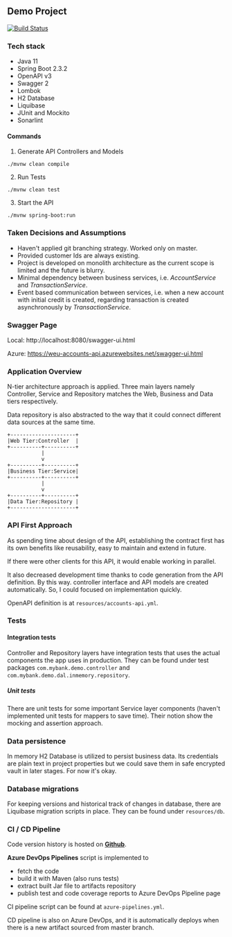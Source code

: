 ## Demo Project

[![Build Status](https://dev.azure.com/mustafababil/mustafababil/_apis/build/status/blue-harvest-accounts-api?branchName=master)](https://dev.azure.com/mustafababil/mustafababil/_build/latest?definitionId=6&branchName=master)

### Tech stack
- Java 11
- Spring Boot 2.3.2
- OpenAPI v3
- Swagger 2
- Lombok
- H2 Database
- Liquibase
- JUnit and Mockito
- Sonarlint

#### Commands 
1. Generate API Controllers and Models
```shell script
./mvnw clean compile
```

2. Run Tests
```shell script
./mvnw clean test
```

3. Start the API
```shell script
./mvnw spring-boot:run
```

### Taken Decisions and Assumptions
- Haven't applied git branching strategy. Worked only on master.
- Provided customer Ids are always existing.
- Project is developed on monolith architecture as the current scope is limited and the future is blurry.
- Minimal dependency between business services, i.e. *AccountService* and *TransactionService*.
- Event based communication between services, i.e. when a new account with initial credit is created, regarding
transaction is created asynchronously by *TransactionService*.

### Swagger Page

Local: http://localhost:8080/swagger-ui.html

Azure: https://weu-accounts-api.azurewebsites.net/swagger-ui.html

### Application Overview
N-tier architecture approach is applied. Three main layers namely Controller, Service and Repository matches the Web, Business and Data tiers respectively.

Data repository is also abstracted to the way that it could connect different data sources at the same time.
```
+---------------------+
|Web Tier:Controller  |
+----------+----------+
           |
           v
+----------+----------+
|Business Tier:Service|
+----------+----------+
           |
           v
+----------+----------+
|Data Tier:Repository |
+---------------------+
```

### API First Approach
As spending time about design of the API, establishing the contract first has its own benefits like reusability, easy to
maintain and extend in future.

If there were other clients for this API, it would enable working in parallel.
 
It also decreased development time thanks to code generation from the API definition. By this way.
controller interface and API models are created automatically. So, I could focused on implementation quickly.

OpenAPI definition is at `resources/accounts-api.yml`.

### Tests
#### Integration tests
Controller and Repository layers have integration tests that uses the actual components the app
uses in production. They can be found under test packages `com.mybank.demo.controller` and `com.mybank.demo.dal.inmemory.repository`.

##### Unit tests
There are unit tests for some important Service layer components (haven't implemented unit tests
for mappers to save time). Their notion show the mocking and assertion approach.

### Data persistence
In memory H2 Database is utilized to persist business data. Its credentials are plain text in project properties
but we could save them in safe encrypted vault in later stages. For now it's okay.

### Database migrations
For keeping versions and historical track of changes in database, there are Liquibase migration scripts in place.
They can be found under `resources/db`.

### CI / CD Pipeline     
Code version history is hosted on **[Github](https://github.com/mustafababil/accounts-api)**.

**Azure DevOps Pipelines** script is implemented to
- fetch the code
- build it with Maven (also runs tests)
- extract built Jar file to artifacts repository
- publish test and code coverage reports to Azure DevOps Pipeline page

CI pipeline script can be found at `azure-pipelines.yml`.

CD pipeline is also on Azure DevOps, and it is automatically deploys when there is a new artifact sourced from
master branch.
